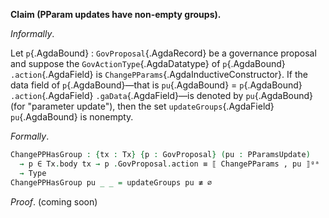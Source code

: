 <!--
```agda

{-# OPTIONS --safe #-}

open import Ledger.Conway.Specification.Abstract
open import Ledger.Conway.Specification.Transaction

module Ledger.Conway.Specification.Gov.Properties.ChangePPGroup
  (txs : _) (open TransactionStructure txs)
  where

open import Ledger.Prelude

instance
  _ : IsSet TxBody GovProposal
  _ = record { toSet = fromList ∘ TxBody.txGovProposals }
```
-->

**Claim (PParam updates have non-empty groups).**

*Informally*.

Let `p`{.AgdaBound} : `GovProposal`{.AgdaRecord} be a governance proposal and suppose the
`GovActionType`{.AgdaDatatype} of `p`{.AgdaBound} `.action`{.AgdaField} is `ChangePParams`{.AgdaInductiveConstructor}.
If the data field of `p`{.AgdaBound}—that is
`pu`{.AgdaBound} = `p`{.AgdaBound} `.action`{.AgdaField} `.gaData`{.AgdaField}—is
denoted by `pu`{.AgdaBound} (for "parameter update"), then the set
`updateGroups`{.AgdaField} `pu`{.AgdaBound} is nonempty.


*Formally*.

```agda
ChangePPHasGroup : {tx : Tx} {p : GovProposal} (pu : PParamsUpdate)
  → p ∈ Tx.body tx → p .GovProposal.action ≡ ⟦ ChangePParams , pu ⟧ᵍᵃ
  → Type
ChangePPHasGroup pu _ _ = updateGroups pu ≢ ∅
```

*Proof*. (coming soon)
